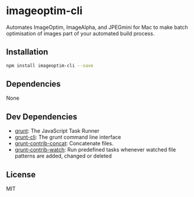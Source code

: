 # imageoptim-cli

Automates ImageOptim, ImageAlpha, and JPEGmini for Mac to make batch optimisation of images part of
your automated build process.

## Installation

```sh
npm install imageoptim-cli --save
```

## Dependencies

None

## Dev Dependencies

* [grunt](https://github.com/gruntjs/grunt): The JavaScript Task Runner
* [grunt-cli](https://github.com/gruntjs/grunt-cli): The grunt command line interface
* [grunt-contrib-concat](https://github.com/gruntjs/grunt-contrib-concat): Concatenate files.
* [grunt-contrib-watch](https://github.com/gruntjs/grunt-contrib-watch): Run predefined tasks
  whenever watched file patterns are added, changed or deleted

## License

MIT
